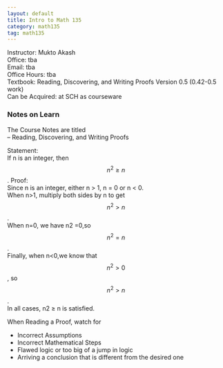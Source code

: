 ```yaml
---
layout: default
title: Intro to Math 135
category: math135
tag: math135
---
```


<div class="text-center">
Instructor: Mukto Akash
<br>
Office: tba
<br>
Email: tba
<br>
Office Hours: tba
<br>
Textbook: Reading, Discovering, and Writing Proofs Version 0.5 (0.42-0.5 work)
<br>
Can be Acquired: at SCH as courseware
<br>
</div>

### Notes on Learn

The Course Notes are titled  
– Reading, Discovering, and Writing Proofs  

Statement:  
If n is an integer, then $$n^2 ≥ n$$.
Proof:  
Since n is an integer, either n > 1, n = 0 or n < 0.  
When n>1, multiply both sides by n to get $$n^2 >n$$.  
When n=0, we have n2 =0,so $$n^2 =n$$.  
Finally, when n<0,we know that $$n^2 >0$$, so $$n^2 >n$$.  
In all cases, n2 ≥ n is satisfied.  

When Reading a Proof, watch for
- Incorrect Assumptions  
- Incorrect Mathematical Steps  
- Flawed logic or too big of a jump in logic  
- Arriving a conclusion that is different from the desired one  
